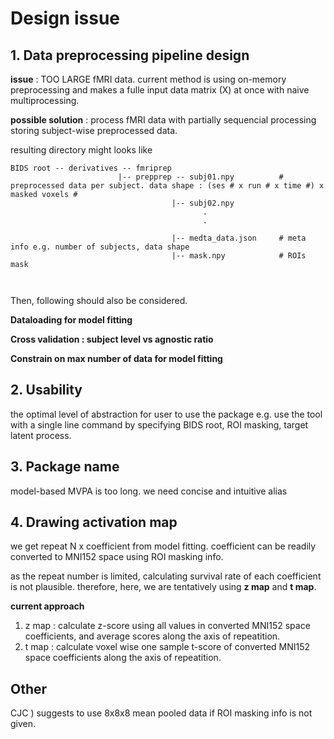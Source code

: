 # Design issue


## 1. Data preprocessing pipeline design 

**issue** : TOO LARGE fMRI data. current method is using on-memory preprocessing and makes a fulle input data matrix (X) at once with naive multiprocessing.

**possible solution** : process fMRI data with partially sequencial processing storing subject-wise preprocessed data.

resulting directory might looks like

```
BIDS root -- derivatives -- fmriprep
                        |-- prepprep -- subj01.npy          # preprocessed data per subject. data shape : (ses # x run # x time #) x masked voxels #
                                    |-- subj02.npy
                                           .
                                           .
                                           
                                    |-- medta_data.json     # meta info e.g. number of subjects, data shape
                                    |-- mask.npy            # ROIs mask
                                           
                          

```

Then, following should also be considered. 

**Dataloading for model fitting**

**Cross validation : subject level vs agnostic ratio**

**Constrain on max number of data for model fitting**



## 2. Usability

the optimal level of abstraction for user to use the package e.g. use the tool with a single line command by specifying BIDS root, ROI masking, target latent process.

## 3. Package name

model-based MVPA is too long. we need concise and intuitive alias 

## 4. Drawing activation map

we get repeat N x coefficient from model fitting. coefficient can be readily converted to MNI152 space using ROI masking info. 

as the repeat number is limited, calculating survival rate of each coefficient is not plausible. therefore, here, we are tentatively using **z map** and **t map**.

**current approach** 


1) z map : calculate z-score using all values in converted MNI152 space coefficients, and average scores along the axis of repeatition. 
2) t map : calculate voxel wise one sample t-score of converted MNI152 space coefficients along the axis of repeatition.

## Other

CJC ) suggests to use 8x8x8 mean pooled data if ROI masking info is not given.
